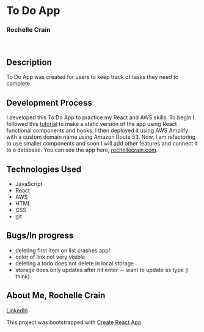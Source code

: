 # To Do App
### Rochelle Crain
<br>

## Description
To Do App was created for users to keep track of tasks they need to complete. 

## Development Process
I developed this To Do App to practice my React and AWS skills. To begin I followed this [tutorial](https://upmostly.com/tutorials/build-a-todo-app-in-react-using-hooks) to make a static version of the app using React functional components and hooks. I then deployed it using AWS Amplify with a custom domain name using Amazon Route 53. Now, I am refactoring to use smaller components and soon I will add other features and connect it to a database. You can see the app here, [rochellecrain.com](https://www.rochellecrain.com/). 

## Technologies Used
* JavaScript
* React
* AWS
* HTML
* CSS
* git

## Bugs/In progress
* deleting first item on list crashes app!
* color of link not very visible 
* deleting a todo does not delete in local storage
* storage does only updates after hit enter -- want to update as type (i think)

## About Me, Rochelle Crain
[LinkedIn](https://www.linkedin.com/in/rochelle-roberts)

This project was bootstrapped with [Create React App](https://github.com/facebook/create-react-app).
